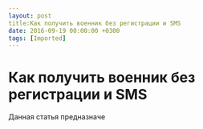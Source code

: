 ```yaml
---
layout: post
title:Как получить военник без регистрации и SMS
date: 2016-09-19 00:00:00 +0300
tags: [Imported]
---
```

# Как получить военник без регистрации и SMS 

Данная статья предназначе